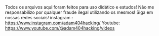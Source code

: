Todos os arquivos aqui foram feitos para uso didático e estudos!
Não me responsabilizo por qualquer fraude ilegal utilizando os mesmos!
Siga em nossas redes sociais!
instagram : https://www.instagram.com/adam404hacking/
Youtube: https://www.youtube.com/@adam404hacking/videos

